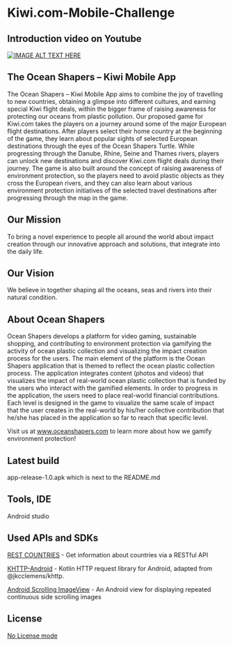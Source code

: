 # Kiwi.com-Mobile-Challenge

## Introduction video on Youtube
[![IMAGE ALT TEXT HERE](http://img.youtube.com/vi/jmA7Me44P9Y/0.jpg)](http://www.youtube.com/watch?v=jmA7Me44P9Y)

## The Ocean Shapers – Kiwi Mobile App
The Ocean Shapers – Kiwi Mobile App aims to combine the joy of travelling to new countries, obtaining a glimpse into different cultures, and earning special Kiwi flight deals, within the bigger frame of raising awareness for protecting our oceans from plastic pollution. Our proposed game for Kiwi.com takes the players on a journey around some of the major European flight destinations. After players select their home country at the beginning of the game, they learn about popular sights of selected European destinations through the eyes of the Ocean Shapers Turtle. While progressing through the Danube, Rhine, Seine and Thames rivers, players can unlock new destinations and discover Kiwi.com flight deals during their journey. The game is also built around the concept of raising awareness of environment protection, so the players need to avoid plastic objects as they cross the European rivers, and they can also learn about various environment protection initiatives of the selected travel destinations after progressing through the map in the game.


## Our Mission
To bring a novel experience to people all around the world about impact creation through our innovative approach and solutions, that integrate into the daily life.


## Our Vision
We believe in together shaping all the oceans, seas and rivers into their natural condition.


## About Ocean Shapers
Ocean Shapers develops a platform for video gaming, sustainable shopping, and contributing to environment protection via gamifying the activity of ocean plastic collection and visualizing the impact creation process for the users. The main element of the platform is the Ocean Shapers application that is themed to reflect the ocean plastic collection process. The application integrates content (photos and videos) that visualizes the impact of real-world ocean plastic collection that is funded by the users who interact with the gamified elements. In order to progress in the application, the users need to place real-world financial contributions. Each level is designed in the game to visualize the same scale of impact that the user creates in the real-world by his/her collective contribution that he/she has placed in the application so far to reach that specific level.


Visit us at www.oceanshapers.com to learn more about how we gamify environment protection!

## Latest build
app-release-1.0.apk which is next to the README.md

## Tools, IDE
Android studio

## Used APIs and SDKs
[REST COUNTRIES](https://restcountries.eu) - Get information about countries via a RESTful API


[KHTTP-Android](https://github.com/Karn/khttp-android) - Kotlin HTTP request library for Android, adapted from @jkcclemens/khttp.


[Android Scrolling ImageView](https://github.com/ahmgsk/AndroidScrollingImageView) - An Android view for displaying repeated continuous side scrolling images

## License
[No License mode](https://choosealicense.com/no-permission/)